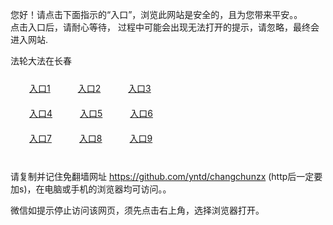 您好！请点击下面指示的“入口”，浏览此网站是安全的，且为您带来平安。。 <br/>
点击入口后，请耐心等待， 过程中可能会出现无法打开的提示，请忽略，最终会进入网站. </br>

法轮大法在长春<br/>
<div style="padding:10px"><a style="margin:20px" target="_blank" href="https://d19o35sp6ratxn.cloudfront.net/2Qpsp?ekrpvjr" id="ccLink1" rel="nofollow">入口1</a> <a target="_blank" style="margin:20px" href="https://dudvhsf0x9znw.cloudfront.net/2Qpsp?hqegr" id="ccLink2" rel="nofollow">入口2</a> <a style="margin:20px" target="_blank" href="https://d10820wnno0vk1.cloudfront.net/2Qpsp?ovwlja" id="ccLink3" rel="nofollow">入口3</a></div>

<div style="padding:10px" ><a style="margin:20px" target="_blank" href="https://d19o35sp6ratxn.cloudfront.net/2Qpsp?ekrpvjr" id="ccLink4" rel="nofollow">入口4</a> <a style="margin:20px" href="https://dudvhsf0x9znw.cloudfront.net/2Qpsp?hqegr" target="_blank" id="ccLink5" rel="nofollow">入口5</a> <a style="margin:20px" href="https://d10820wnno0vk1.cloudfront.net/2Qpsp?ovwlja" target="_blank" id="ccLink6" rel="nofollow">入口6</a></div>

<div style="padding:10px"><a style="margin:20px" target="_blank" href="https://d19o35sp6ratxn.cloudfront.net/2Qpsp?ekrpvjr" id="ccLink7" rel="nofollow">入口7</a> <a style="margin:20px" href="https://dudvhsf0x9znw.cloudfront.net/2Qpsp?hqegr" target="_blank" id="ccLink8" rel="nofollow">入口8</a> <a style="margin:20px" target="_blank" href="https://d10820wnno0vk1.cloudfront.net/2Qpsp?ovwlja" id="ccLink9" rel="nofollow">入口9</a></div>

<br/>



请复制并记住免翻墙网址 https://github.com/yntd/changchunzx (http后一定要加s)，在电脑或手机的浏览器均可访问。。<br/>

微信如提示停止访问该网页，须先点击右上角，选择浏览器打开。
